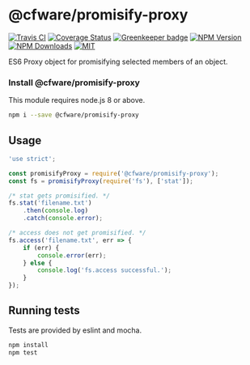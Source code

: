 # @cfware/promisify-proxy

[![Travis CI][travis-image]][travis-url]
[![Coverage Status][coverage-image]][coverage-url]
[![Greenkeeper badge](https://badges.greenkeeper.io/cfware/promisify-proxy.svg)](https://greenkeeper.io/)
[![NPM Version][npm-image]][npm-url]
[![NPM Downloads][downloads-image]][downloads-url]
[![MIT][license-image]](LICENSE)

ES6 Proxy object for promisifying selected members of an object.

### Install @cfware/promisify-proxy

This module requires node.js 8 or above.

```sh
npm i --save @cfware/promisify-proxy
```

## Usage

```js
'use strict';

const promisifyProxy = require('@cfware/promisify-proxy');
const fs = promisifyProxy(require('fs'), ['stat']);

/* stat gets promisified. */
fs.stat('filename.txt')
	.then(console.log)
	.catch(console.error);

/* access does not get promisified. */
fs.access('filename.txt', err => {
	if (err) {
		console.error(err);
	} else {
		console.log('fs.access successful.');
	}
});

```

## Running tests

Tests are provided by eslint and mocha.

```sh
npm install
npm test
```

[npm-image]: https://img.shields.io/npm/v/@cfware/promisify-proxy.svg
[npm-url]: https://npmjs.org/package/@cfware/promisify-proxy
[travis-image]: https://travis-ci.org/cfware/promisify-proxy.svg?branch=master
[travis-url]: https://travis-ci.org/cfware/promisify-proxy
[coverage-image]: https://coveralls.io/repos/github/cfware/promisify-proxy/badge.svg
[coverage-url]: https://coveralls.io/github/cfware/promisify-proxy
[downloads-image]: https://img.shields.io/npm/dm/@cfware/promisify-proxy.svg
[downloads-url]: https://npmjs.org/package/@cfware/promisify-proxy
[license-image]: https://img.shields.io/github/license/cfware/promisify-proxy.svg

